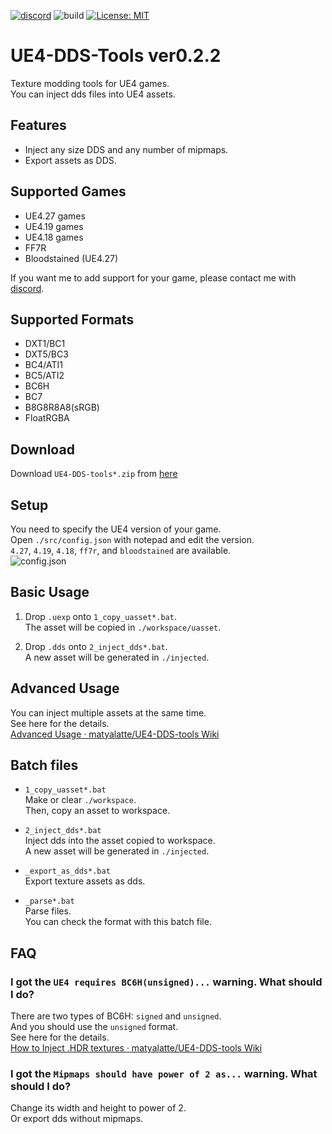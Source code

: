 [![discord](https://badgen.net/badge/icon/discord?icon=discord&label)](https://discord.gg/Qx2Ff3MByF)
![build](https://github.com/matyalatte/UE4-DDS-tools/actions/workflows/main.yml/badge.svg)
[![License: MIT](https://img.shields.io/badge/License-MIT-yellow.svg)](https://opensource.org/licenses/MIT)

# UE4-DDS-Tools ver0.2.2
Texture modding tools for UE4 games.<br>
You can inject dds files into UE4 assets.<br>

## Features

- Inject any size DDS and any number of mipmaps.
- Export assets as DDS.

## Supported Games

- UE4.27 games
- UE4.19 games
- UE4.18 games
- FF7R
- Bloodstained (UE4.27)

If you want me to add support for your game, please contact me with [discord](https://discord.gg/Qx2Ff3MByF).

## Supported Formats

- DXT1/BC1
- DXT5/BC3
- BC4/ATI1
- BC5/ATI2
- BC6H
- BC7
- B8G8R8A8(sRGB)
- FloatRGBA

## Download
Download `UE4-DDS-tools*.zip` from [here](https://github.com/matyalatte/UE4-DDS-tools/releases)

## Setup
You need to specify the UE4 version of your game.<br>
Open `./src/config.json` with notepad and edit the version.<br>
`4.27`, `4.19`, `4.18`, `ff7r`, and `bloodstained` are available.<br>
![config.json](https://user-images.githubusercontent.com/69258547/160256947-391f72e1-b7c1-49d2-bdd7-8834c1d6418d.png)

## Basic Usage
1. Drop `.uexp` onto `1_copy_uasset*.bat`.<br>
   The asset will be copied in `./workspace/uasset`.<br>

2. Drop `.dds` onto `2_inject_dds*.bat`.<br>
   A new asset will be generated in `./injected`.<br>

## Advanced Usage
You can inject multiple assets at the same time.<br>
See here for the details.<br>
[Advanced Usage · matyalatte/UE4-DDS-tools Wiki](https://github.com/matyalatte/UE4-DDS-tools/wiki/Advanced-Usage)

## Batch files
- `1_copy_uasset*.bat`<br>
    Make or clear `./workspace`.<br>
    Then, copy an asset to workspace.

- `2_inject_dds*.bat`<br>
    Inject dds into the asset copied to workspace.<br>
    A new asset will be generated in `./injected`.

- `_export_as_dds*.bat`<br>
    Export texture assets as dds.<br>

- `_parse*.bat`<br>
    Parse files.<br>
    You can check the format with this batch file.

## FAQ

### I got the `UE4 requires BC6H(unsigned)...` warning. What should I do?
There are two types of BC6H: `signed` and `unsigned`.<br>
And you should use the `unsigned` format.<br>
See here for the details.<br>
[How to Inject .HDR textures · matyalatte/UE4-DDS-tools Wiki](https://github.com/matyalatte/UE4-DDS-tools/wiki/How-to-Inject-.HDR-textures)

### I got the `Mipmaps should have power of 2 as...` warning. What should I do?
Change its width and height to power of 2.<br>
Or export dds without mipmaps.
